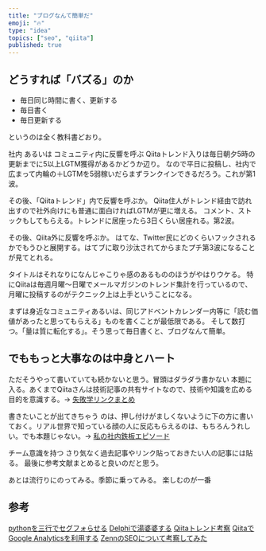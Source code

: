 ```yaml
---
title: "ブログなんて簡単だ"
emoji: "🔥"
type: "idea"
topics: ["seo", "qiita"]
published: true
---
```


## どうすれば「バズる」のか

- 毎日同じ時間に書く、更新する
- 毎日書く
- 毎日更新する

というのは全く教科書どおり。

社内 あるいは コミュニティ内に反響を呼ぶ
Qiitaトレンド入りは毎日朝夕5時の更新までに5以上LGTM獲得があるかどうか辺り。
なので平日に投稿し、社内で広まって内輪の＋LGTMを5弱稼いだらまずランクインできるだろう。これが第1波。

その後、「Qiitaトレンド」内で反響を呼ぶか。
Qiita住人がトレンド経由で訪れ出すので社外向けにも普通に面白ければLGTMが更に増える。
コメント、ストックもしてもらえる。トレンドに居座ったら3日くらい居座れる。第2波。

その後、Qiita外に反響を呼ぶか。
はてな、Twitter民にどのくらいフックされるかでもうひと展開する。はてブに取り沙汰されてからまたプチ第3波になることが見てとれる。

タイトルはそれなりになんじゃこりゃ感のあるもののほうがやはりウケる。
特にQiitaは毎週月曜～日曜でメールマガジンのトレンド集計を行っているので、月曜に投稿するのがテクニック上は上手ということになる。

まずは身近なコミュニティあるいは、同じアドベントカレンダー内等に「読む価値があったと思ってもらえる」ものを書くことが最低限である。
そして数打つ。「量は質に転化する」。そう思って毎日書くと、ブログなんて簡単。


## でももっと大事なのは中身とハート

ただそうやって書いていても続かないと思う。冒頭はダラダラ書かない
本題に入る。あくまでQiitaさんは技術記事の共有サイトなので、技術や知識を広める目的を意識する。→ [失敗学リンクまとめ](https://qiita.com/e99h2121/items/873281d73cc504e5a64d#%E5%A4%B1%E6%95%97%E5%85%B1%E6%9C%89%E6%89%8B%E6%B3%95%E3%81%84%E3%82%8D%E3%81%84%E3%82%8D)

書きたいことが出てきちゃう
のは、押し付けがましくないように下の方に書いておく。リアル世界で知っている顔の人に反応もらえるのは、もちろんうれしい。でも本題じゃない。→ [私の社内鉄板エピソード](https://qiita.com/e99h2121/items/873281d73cc504e5a64d#%E5%B9%B4%E9%95%B7%E8%80%85%E3%81%8C%E3%82%82%E3%81%A3%E3%81%A8%E5%A4%B1%E6%95%97%E3%82%92%E5%85%B1%E6%9C%89%E3%81%97%E3%82%88%E3%81%86)

チーム意識を持つ
さり気なく過去記事やリンク貼っておきたい人の記事には貼る。
最後に参考文献まとめると良いのだと思う。

あとは流行りにのってみる。季節に乗ってみる。
楽しむのが一番


## 参考
[pythonを三行でセグフォらせる](https://qiita.com/autotaker1984/items/a8ba955acdc81c907b3d)
[Delphiで湯婆婆する](https://qiita.com/e99h2121/items/0aba0ce4b5b4d1c27505)
[Qiitaトレンド考察](https://qiita.com/PINTO/items/15c7d0d5249934a042ab)
[QiitaでGoogle Analyticsを利用する](https://qiita.com/Qiita/items/c7f704e3786df3aa7a11)
[ZennのSEOについて考察してみた](https://zenn.dev/icedog410/articles/fb1cb96e576a8ea8e202)